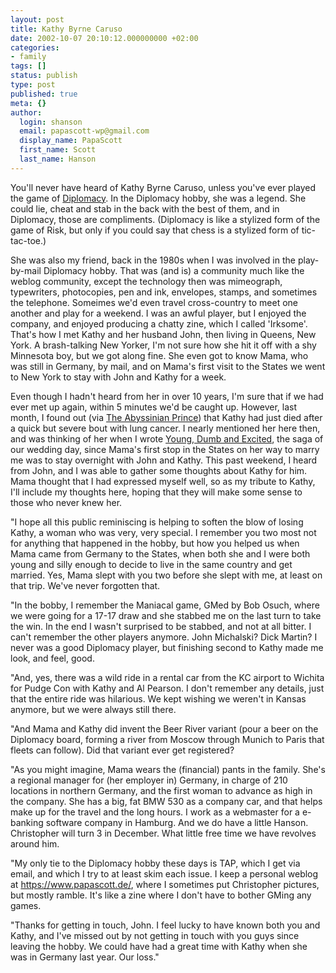 ```yaml
---
layout: post
title: Kathy Byrne Caruso
date: 2002-10-07 20:10:12.000000000 +02:00
categories:
- family
tags: []
status: publish
type: post
published: true
meta: {}
author:
  login: shanson
  email: papascott-wp@gmail.com
  display_name: PapaScott
  first_name: Scott
  last_name: Hanson
---
```

<p>You'll never have heard of Kathy Byrne Caruso, unless you've ever played the game of <a href="http://www.avalonhill.com/default.asp?x=games_diplomacy">Diplomacy</a>. In the Diplomacy hobby, she was a legend. She could lie, cheat and stab in the back with the best of them, and in Diplomacy, those are compliments. (Diplomacy is like a stylized form of the game of Risk, but only if you could say that chess is a stylized form of tic-tac-toe.) </p>
<p>She was also my friend, back in the 1980s when I was involved in the play-by-mail Diplomacy hobby. That was (and is) a community much like the weblog community, except the technology then was mimeograph, typewriters, photocopies, pen and ink, envelopes, stamps, and sometimes the telephone. Someimes we'd even travel cross-country to meet one another and play for a weekend. I was an awful player, but I enjoyed the company, and enjoyed producing a chatty zine, which I called 'Irksome'. That's how I met Kathy and her husband John, then living in Queens, New York. A brash-talking New Yorker, I'm not sure how she hit it off with a shy Minnesota boy, but we got along fine. She even got to know Mama, who was still in Germany, by mail, and on Mama's first visit to the States we went to New York to stay with John and Kathy for a week. </p>
<p>Even though I hadn't heard from her in over 10 years, I'm sure that if we had ever met up again, within 5 minutes we'd be caught up. However, last month, I found out (via <a href="http://devel.diplom.org/Postal/Zines/TAP/">The Abyssinian Prince</a>) that Kathy had just died after a quick but severe bout with lung cancer. I nearly mentioned her here then, and was thinking of her when I wrote <a href="/index.php?p=1876&more=1&c=1">Young, Dumb and Excited</a>, the saga of our wedding day, since Mama's first stop in the States on her way to marry me was to stay overnight with John and Kathy. This past weekend, I heard from John, and I was able to gather some thoughts about Kathy for him. Mama thought that I had expressed myself well, so as my tribute to Kathy, I'll include my thoughts here, hoping that they will make some sense to those who never knew her.</p>
<p>"I hope all this public reminiscing is helping to soften the blow of losing Kathy, a woman who was very, very special. I remember you two most not for anything that happened in the hobby, but how you helped us when Mama came from Germany to the States, when both she and I were both young and silly enough to decide to live in the same country and get married. Yes, Mama slept with you two before she slept with me, at least on that trip. We've never forgotten that.</p>
<p>"In the bobby, I remember the Maniacal game, GMed by Bob Osuch, where we were going for a 17-17 draw and she stabbed me on the last turn to take the win. In the end I wasn't surprised to be stabbed, and not at all bitter. I can't remember the other players anymore. John Michalski? Dick Martin? I never was a good Diplomacy player, but finishing second to Kathy made me look, and feel, good.</p>
<p>"And, yes, there was a wild ride in a rental car from the KC airport to Wichita for Pudge Con with Kathy and Al Pearson. I don't remember any details, just that the entire ride was hilarious. We kept wishing we weren't in Kansas anymore, but we were always still there.</p>
<p>"And Mama and Kathy did invent the Beer River variant (pour a beer on the Diplomacy board, forming a river from Moscow through Munich to Paris that fleets can follow). Did that variant ever get registered?</p>
<p>"As you might imagine, Mama wears the (financial) pants in the family. She's a regional manager for (her employer in) Germany, in charge of 210 locations in northern Germany, and the first woman to advance as high in the company. She has a big, fat BMW 530 as a company car, and that helps make up for the travel and the long hours. I work as a webmaster for a e-banking software company in Hamburg. And we do have a little Hanson. Christopher will turn 3 in December. What little free time we have revolves around him.</p>
<p>"My only tie to the Diplomacy hobby these days is TAP, which I get via email, and which I try to at least skim each issue. I keep a personal weblog at <a href="/">https://www.papascott.de/</a>, where I sometimes put Christopher pictures, but mostly ramble. It's like a zine where I don't have to bother GMing any games.</p>
<p>"Thanks for getting in touch, John. I feel lucky to have known both you and Kathy, and  I've missed out by not getting in touch with you guys since leaving the hobby. We could have had a great time with Kathy when she was in Germany last year. Our loss."</p>
